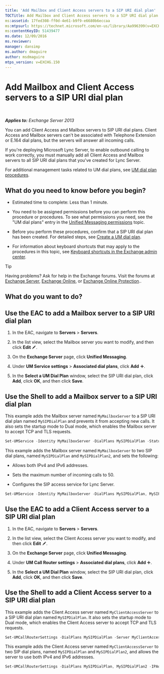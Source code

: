 ```yaml
---
title: 'Add Mailbox and Client Access servers to a SIP URI dial plan'
TOCTitle: Add Mailbox and Client Access servers to a SIP URI dial plan
ms:assetid: 17fed308-ff0d-4e61-b9f9-e6680b6eccaa
ms:mtpsurl: https://technet.microsoft.com/en-us/library/Aa996399(v=EXCHG.150)
ms:contentKeyID: 51439477
ms.date: 12/09/2016
ms.reviewer: 
manager: dansimp
ms.author: dmaguire
author: msdmaguire
mtps_version: v=EXCHG.150
---
```


# Add Mailbox and Client Access servers to a SIP URI dial plan

 

_**Applies to:** Exchange Server 2013_


You can add Client Access and Mailbox servers to SIP URI dial plans. Client Access and Mailbox servers can't be associated with Telephone Extension or E.164 dial plans, but the servers will answer all incoming calls.

If you're deploying Microsoft Lync Server, to enable outbound calling to work correctly, you must manually add all Client Access and Mailbox servers to all SIP URI dial plans that you've created for Lync Server.

For additional management tasks related to UM dial plans, see [UM dial plan procedures](um-dial-plan-procedures-exchange-2013-help.md).

## What do you need to know before you begin?

  - Estimated time to complete: Less than 1 minute.

  - You need to be assigned permissions before you can perform this procedure or procedures. To see what permissions you need, see the "UM dial plans" entry in the [Unified Messaging permissions](unified-messaging-permissions-exchange-2013-help.md) topic.

  - Before you perform these procedures, confirm that a SIP URI dial plan has been created. For detailed steps, see [Create a UM dial plan](https://docs.microsoft.com/en-us/exchange/voice-mail-unified-messaging/connect-voice-mail-system/create-um-dial-plan).

  - For information about keyboard shortcuts that may apply to the procedures in this topic, see [Keyboard shortcuts in the Exchange admin center](keyboard-shortcuts-in-the-exchange-admin-center-2013-help.md).


> [!TIP]
> Having problems? Ask for help in the Exchange forums. Visit the forums at <A href="https://go.microsoft.com/fwlink/p/?linkid=60612">Exchange Server</A>, <A href="https://go.microsoft.com/fwlink/p/?linkid=267542">Exchange Online</A>, or <A href="https://go.microsoft.com/fwlink/p/?linkid=285351">Exchange Online Protection</A>..



## What do you want to do?

## Use the EAC to add a Mailbox server to a SIP URI dial plan

1.  In the EAC, navigate to **Servers** \> **Servers**.

2.  In the list view, select the Mailbox server you want to modify, and then click **Edit** ![Edit icon](images/JJ218640.6f53ccb2-1f13-4c02-bea0-30690e6ea71d(EXCHG.150).gif "Edit icon").

3.  On the **Exchange Server** page, click **Unified Messaging**.

4.  Under **UM Service settings** \> **Associated dial plans**, click **Add** ![Add Icon](images/JJ218640.c1e75329-d6d7-4073-a27d-498590bbb558(EXCHG.150).gif "Add Icon").

5.  In the **Select a UM Dial Plan** window, select the SIP URI dial plan, click **Add**, click **OK**, and then click **Save**.

## Use the Shell to add a Mailbox server to a SIP URI dial plan

This example adds the Mailbox server named `MyMailboxServer` to a SIP URI dial plan named `MySIPDialPlan` and prevents it from accepting new calls. It also sets the startup mode to Dual mode, which enables the Mailbox server to accept TCP and TLS requests.

```powershell
Set-UMService -Identity MyMailboxServer -DialPlans MySIPDialPlan -Status Disabled -UMStartupMode Dual
```

This example adds the Mailbox server named `MyMailboxServer` to two SIP dial plans, named `MySIPDialPlan` and `MySIPDialPlan2`, and sets the following:

  - Allows both IPv4 and IPv6 addresses.

  - Sets the maximum number of incoming calls to 50.

  - Configures the SIP access service for Lync Server.

<!-- end list -->

```powershell
Set-UMService -Identity MyMailboxServer -DialPlans MySIPDialPlan, MySIPDialPlan2 -IPAddressFamily Any -MaxCallsAllowed 50 -SipAccessService northamerica.lyncpoolna.contoso.com
```

## Use the EAC to add a Client Access server to a SIP URI dial plan

1.  In the EAC, navigate to **Servers** \> **Servers**.

2.  In the list view, select the Client Access server you want to modify, and then click **Edit** ![Edit icon](images/JJ218640.6f53ccb2-1f13-4c02-bea0-30690e6ea71d(EXCHG.150).gif "Edit icon").

3.  On the **Exchange Server** page, click **Unified Messaging**.

4.  Under **UM Call Router settings** \> **Associated dial plans**, click **Add** ![Add Icon](images/JJ218640.c1e75329-d6d7-4073-a27d-498590bbb558(EXCHG.150).gif "Add Icon").

5.  In the **Select a UM Dial Plan** window, select the SIP URI dial plan, click **Add**, click **OK**, and then click **Save**.

## Use the Shell to add a Client Access server to a SIP URI dial plan

This example adds the Client Access server named `MyClientAccessServer` to a SIP URI dial plan named `MySIPDialPlan`. It also sets the startup mode to Dual mode, which enables the Client Access server to accept TCP and TLS requests.

```powershell
Set-UMCallRouterSettings -DialPlans MySIPDialPlan -Server MyClientAccessServer -UMStartupMode Dual
```

This example adds the Client Access server named `MyClientAccessServer` to two SIP dial plans, named `MySIPDialPlan` and `MySIPDialPlan2`, and allows the server to use both IPv4 and IPv6 addresses.

```powershell
Set-UMCallRouterSettings -DialPlans MySIPDialPlan, MySIPDialPlan2 -IPAddressFamily Any -Server MyClientAccessServer
```

